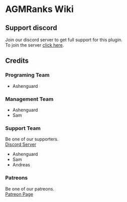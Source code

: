 # AGMRanks Wiki
## Support discord
Join our discord server to get full support for this plugin.  
To join the server [click here](https://discord.gg/ggkaNHj).
## Credits
### Programing Team
* Ashenguard
### Management Team
* Ashenguard
* Sam
### Support Team
Be one of our supporters.  
[Discord Server](https://discord.gg/ggkaNHj)
* Ashenguard
* Sam
* Andreas
### Patreons
Be one of our patreons.  
[Patreon Page](https://www.patreon.com/Ashenguard)
